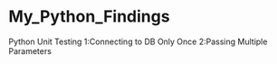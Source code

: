 # My_Python_Findings

Python Unit Testing
1:Connecting to DB Only Once
2:Passing Multiple Parameters
